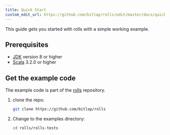 ```yaml
---
title: Quick Start
custom_edit_url: https://github.com/bitlap/rolls/edit/master/docs/quickstart.md
---
```


This guide gets you started with rolls with a simple working example.

## Prerequisites

* [JDK](https://jdk.java.net) version 8 or higher
* [Scala](https://www.scala-lang.org/) 3.2.0 or higher

## Get the example code

The example code is part of the [rolls](https://github.com/bitlap/rolls) repository.

1. clone the repo:
   ``` bash
   git clone https://github.com/bitlap/rolls
   ```

2. Change to the examples directory:
   ``` bash
   cd rolls/rolls-tests
   ```